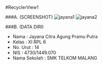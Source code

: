 #RecyclerView1

###A. (SCREENSHOT)
![jayana1](https://cloud.githubusercontent.com/assets/22091034/20038712/08cee0a0-a46b-11e6-837c-62c3389c42e7.png)
![jayana2](https://cloud.githubusercontent.com/assets/22091034/20038713/09150e9a-a46b-11e6-9d07-a861246d8836.png)

###B. (DATA DIRI)
- Nama          : Jayana Citra Agung Pramu Putra
- Kelas         : XI RPL 6
- No. Urut      : 14
- NIS           : 4730/1449.070
- Nama Sekolah  : SMK TELKOM MALANG
